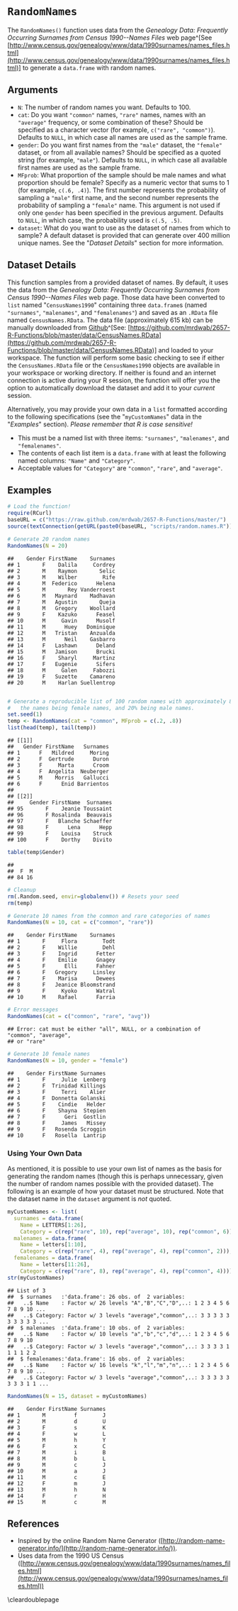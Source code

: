 








# `RandomNames`

The `RandomNames()` function uses data from the *Genealogy Data: Frequently Occurring Surnames from Census 1990--Names Files* web page^[See [http://www.census.gov/genealogy/www/data/1990surnames/names_files.html](http://www.census.gov/genealogy/www/data/1990surnames/names_files.html)] to generate a `data.frame` with random names.

## Arguments

* `N`: The number of random names you want. Defaults to 100.
* `cat`: Do you want `"common"` names, `"rare"` names, names with an `"average"` frequency, or some combination of these? Should be specified as a character vector (for example, `c("rare", "common")`). Defaults to `NULL`, in which case all names are used as the sample frame.
* `gender`: Do you want first names from the `"male"` dataset, the `"female"` dataset, or from all available names? Should be specified as a quoted string (for example, `"male"`). Defaults to `NULL`, in which case all available first names are used as the sample frame.
* `MFprob`: What proportion of the sample should be male names and what proportion should be female? Specify as a numeric vector that sums to 1 (for example, `c(.6, .4)`). The first number represents the probability of sampling a `"male"` first name, and the second number represents the probability of sampling a `"female"` name. This argument is not used if only one `gender` has been specified in the previous argument. Defaults to `NULL`, in which case, the probability used is `c(.5, .5)`.
* `dataset`: What do you want to use as the dataset of names from which to sample? A default dataset is provided that can generate over 400 million unique names. See the "*Dataset Details*" section for more information.

## Dataset Details

This function samples from a provided dataset of names. By default, it uses the data from the *Genealogy Data: Frequently Occurring Surnames from Census 1990--Names Files* web page. Those data have been converted to `list` named "`CensusNames1990`" containing three `data.frame`s (named `"surnames"`, `"malenames"`, and `"femalenames"`) and saved as an `.RData` file named `CensusNames.RData`. The data file (approximately 615 kb) can be manually downloaded from [Github](https://github.com/mrdwab/2657-R-Functions/blob/master/data/CensusNames.RData)^[See: [https://github.com/mrdwab/2657-R-Functions/blob/master/data/CensusNames.RData](https://github.com/mrdwab/2657-R-Functions/blob/master/data/CensusNames.RData)] and loaded to your workspace. The function will perform some basic checking to see if either the `CensusNames.RData` file or the `CensusNames1990` objects are available in your workspace or working directory. If neither is found and an internet connection is active during your R session, the function will offer you the option to automatically download the dataset and add it to your *current* session.

Alternatively, you may provide your own data in a `list` formatted according to the following specifications (see the "`myCustomNames`" data in the "*Examples*" section). *Please remember that R is case sensitive!*

* This must be a named list with three items: `"surnames"`, `"malenames"`, and `"femalenames"`. 
* The contents of each list item is a `data.frame` with at least the following named columns: `"Name"` and `"Category"`.
* Acceptable values for `"Category"` are `"common"`, `"rare"`, and `"average"`.

## Examples


```r
# Load the function!
require(RCurl)
baseURL = c("https://raw.github.com/mrdwab/2657-R-Functions/master/")
source(textConnection(getURL(paste0(baseURL, "scripts/random.names.R"))))

# Generate 20 random names
RandomNames(N = 20)
```

```
##    Gender FirstName    Surnames
## 1       F    Dalila     Cordrey
## 2       M    Raymon       Selic
## 3       M    Wilber        Rife
## 4       M  Federico      Helena
## 5       M       Rey Vanderroest
## 6       M   Maynard    Madhavan
## 7       M   Agustin       Queja
## 8       M   Gregory    Woollard
## 9       F    Kazuko      Feasel
## 10      M     Gavin      Musolf
## 11      M      Huey   Dominique
## 12      M   Tristan    Anzualda
## 13      M      Neil    Gasbarro
## 14      F   Lashawn      Deland
## 15      M   Jamison      Brucki
## 16      F    Sharyl     Martinz
## 17      F   Eugenie      Sifers
## 18      M     Galen     Fabozzi
## 19      F   Suzette    Camareno
## 20      M    Harlan Suellentrop
```

```r

# Generate a reproducible list of 100 random names with approximately 80% of
#   the names being female names, and 20% being male names.
set.seed(1)
temp <- RandomNames(cat = "common", MFprob = c(.2, .8))
list(head(temp), tail(temp))
```

```
## [[1]]
##   Gender FirstName   Surnames
## 1      F   Mildred     Moring
## 2      F  Gertrude      Duron
## 3      F     Marta      Croom
## 4      F  Angelita  Neuberger
## 5      M    Morris   Gallucci
## 6      F      Enid Barrientos
## 
## [[2]]
##     Gender FirstName  Surnames
## 95       F    Jeanie Toussaint
## 96       F Rosalinda  Beauvais
## 97       F   Blanche Schaeffer
## 98       F      Lena      Hepp
## 99       F    Louisa    Struck
## 100      F    Dorthy    Divito
```

```r
table(temp$Gender)
```

```
## 
##  F  M 
## 84 16
```

```r
# Cleanup
rm(.Random.seed, envir=globalenv()) # Resets your seed
rm(temp)

# Generate 10 names from the common and rare categories of names
RandomNames(N = 10, cat = c("common", "rare"))
```

```
##    Gender FirstName    Surnames
## 1       F     Flora        Todt
## 2       F    Willie        Dehl
## 3       F    Ingrid      Fetter
## 4       F    Emilie      Gnagey
## 5       F      Elli      Fahner
## 6       F   Gregory     Linsley
## 7       F    Marisa      Dewees
## 8       F   Jeanice Bloomstrand
## 9       F     Kyoko      Watral
## 10      M    Rafael      Farria
```

```r
# Error messages
RandomNames(cat = c("common", "rare", "avg"))
```

```
## Error: cat must be either "all", NULL, or a combination of "common", "average",
## or "rare"
```

```r
# Generate 10 female names
RandomNames(N = 10, gender = "female")
```

```
##    Gender FirstName Surnames
## 1       F     Julie  Lenberg
## 2       F  Trinidad Killings
## 3       F     Terri    Alier
## 4       F  Donnetta Golanski
## 5       F    Cindie   Helder
## 6       F    Shayna  Stepien
## 7       F      Geri  Gostlin
## 8       F     James   Missey
## 9       F   Rosenda Scroggin
## 10      F   Rosella  Lantrip
```


### Using Your Own Data

As mentioned, it is possible to use your own list of names as the basis for generating the random names (though this is perhaps unnecessary, given the number of random names possible with the provided dataset). The following is an example of how your dataset must be structured. Note that the dataset name in the `dataset` argument is *not* quoted.


```r
myCustomNames <- list(
  surnames = data.frame(
    Name = LETTERS[1:26], 
    Category = c(rep("rare", 10), rep("average", 10), rep("common", 6))),
  malenames = data.frame(
    Name = letters[1:10], 
    Category = c(rep("rare", 4), rep("average", 4), rep("common", 2))),
  femalenames = data.frame(
    Name = letters[11:26],
    Category = c(rep("rare", 8), rep("average", 4), rep("common", 4))))
str(myCustomNames)
```

```
## List of 3
##  $ surnames   :'data.frame':	26 obs. of  2 variables:
##   ..$ Name    : Factor w/ 26 levels "A","B","C","D",..: 1 2 3 4 5 6 7 8 9 10 ...
##   ..$ Category: Factor w/ 3 levels "average","common",..: 3 3 3 3 3 3 3 3 3 3 ...
##  $ malenames  :'data.frame':	10 obs. of  2 variables:
##   ..$ Name    : Factor w/ 10 levels "a","b","c","d",..: 1 2 3 4 5 6 7 8 9 10
##   ..$ Category: Factor w/ 3 levels "average","common",..: 3 3 3 3 1 1 1 1 2 2
##  $ femalenames:'data.frame':	16 obs. of  2 variables:
##   ..$ Name    : Factor w/ 16 levels "k","l","m","n",..: 1 2 3 4 5 6 7 8 9 10 ...
##   ..$ Category: Factor w/ 3 levels "average","common",..: 3 3 3 3 3 3 3 3 1 1 ...
```

```r
RandomNames(N = 15, dataset = myCustomNames)
```

```
##    Gender FirstName Surnames
## 1       M         f        J
## 2       M         d        U
## 3       F         s        K
## 4       F         w        L
## 5       M         h        Y
## 6       F         x        C
## 7       M         i        B
## 8       M         b        L
## 9       M         c        J
## 10      M         a        J
## 11      M         c        E
## 12      F         m        J
## 13      M         h        N
## 14      F         r        H
## 15      M         c        M
```


## References

* Inspired by the online Random Name Generator ([http://random-name-generator.info/](http://random-name-generator.info/)). 
* Uses data from the 1990 US Census ([http://www.census.gov/genealogy/www/data/1990surnames/names_files.html](http://www.census.gov/genealogy/www/data/1990surnames/names_files.html))

\cleardoublepage
